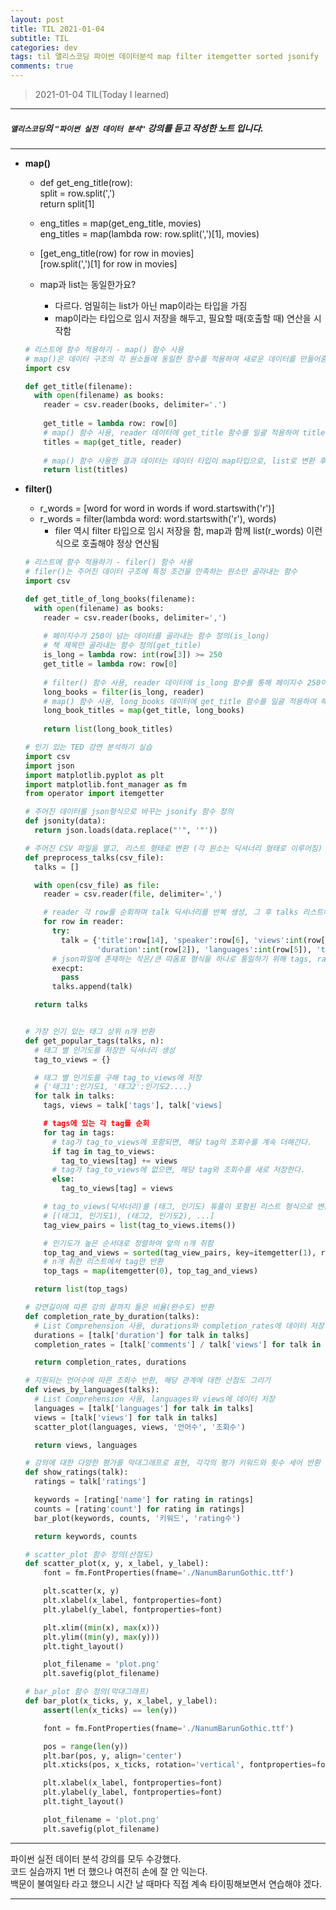 ```yaml
---
layout: post
title: TIL 2021-01-04
subtitle: TIL 
categories: dev
tags: til 앨리스코딩 파이썬 데이터분석 map filter itemgetter sorted jsonify
comments: true
---
```



> 2021-01-04 TIL(Today I learned)
---

##### `앨리스코딩`의 `"파이썬 실전 데이터 분석"` 강의를 듣고 작성한 노트 입니다.
---

* __map()__
  - def get_eng_title(row):  
    split = row.split(',')  
    return split[1]  
    
  - eng_titles = map(get_eng_title, movies)  
    eng_titles = map(lambda row: row.split(',')[1], movies)
    
  - [get_eng_title(row) for row in movies]  
    [row.split(',')[1] for row in movies]
    
  - map과 list는 동일한가요?
    + 다르다. 엄밀히는 list가 아닌 map이라는 타입을 가짐
    + map이라는 타입으로 임시 저장을 해두고, 필요할 때(호출할 때) 연산을 시작함
  
  ~~~python
  # 리스트에 함수 적용하기 - map() 함수 사용
  # map()은 데이터 구조의 각 원소들에 동일한 함수를 적용하여 새로운 데이터를 만들어줌
  import csv
  
  def get_title(filename):
    with open(filename) as books:
      reader = csv.reader(books, delimiter='.')
      
      get_title = lambda row: row[0]
      # map() 함수 사용, reader 데이터에 get_title 함수를 일괄 적용하여 titles 데이터 새로 생성
      titles = map(get_title, reader) 
      
      # map() 함수 사용한 결과 데이터는 데이터 타입이 map타입으로, list로 변환 후 출력함
      return list(titles)
  ~~~
  
  
* __filter()__
  - r_words = [word for word in words if word.startswith('r')]  
  - r_words = filter(lambda word: word.startswith('r'), words)
    + filer 역시 filter 타입으로 임시 저장을 함, map과 함께 list(r_words) 이런 식으로 호출해야 정상 연산됨
  
  ~~~python
  # 리스트에 함수 적용하기 - filer() 함수 사용
  # filer()는 주어진 데이터 구조에 특정 조건을 만족하는 원소만 골라내는 함수
  import csv
  
  def get_title_of_long_books(filename):
    with open(filename) as books:
      reader = csv.reader(books, delimiter=',')
      
      # 페이지수가 250이 넘는 데이터를 골라내는 함수 정의(is_long)
      # 책 제목만 골라내는 함수 정의(get_title)
      is_long = lambda row: int(row[3]) >= 250
      get_title = lambda row: row[0]
      
      # filter() 함수 사용, reader 데이터에 is_long 함수를 통해 페이지수 250이 넘는 데이터만 골라내어 long_books 저장
      long_books = filter(is_long, reader)
      # map() 함수 사용, long_books 데이터에 get_title 함수를 일괄 적용하여 해당 책 제목들만 골라냄
      long_book_titles = map(get_title, long_books)
      
      return list(long_book_titles)
  ~~~
  
  
  ~~~python
  # 인기 있는 TED 강연 분석하기 실습
  import csv
  import json
  import matplotlib.pyplot as plt
  import matplotlib.font_manager as fm
  from operator import itemgetter

  # 주어진 데이터를 json형식으로 바꾸는 jsonify 함수 정의
  def jsonity(data):
    return json.loads(data.replace("'", '"'))

  # 주어진 CSV 파일을 열고, 리스트 형태로 변환 (각 원소는 딕셔너리 형태로 이루어짐)
  def preprocess_talks(csv_file):
    talks = []

    with open(csv_file) as file:
      reader = csv.reader(file, delimiter=',')

      # reader 각 row를 순회하며 talk 딕셔너리를 반복 생성, 그 후 talks 리스트에 저장
      for row in reader:
        try:
          talk = {'title':row[14], 'speaker':row[6], 'views':int(row[16]), 'comments':int([row[0]),
                  'duration':int(row[2]), 'languages':int(row[5]), 'tags':jsonify(row[13]), 'ratings':jsonify(row[10])}
        # json파일에 존재하는 작은/큰 따옴표 형식을 하나로 통일하기 위해 tags, ratings는 jsonify 함수 적용
        execpt:
          pass
        talks.append(talk)

    return talks


  # 가장 인기 있는 태그 상위 n개 반환
  def get_popular_tags(talks, n):
    # 태그 별 인기도를 저장한 딕셔너리 생성
    tag_to_views = {}

    # 태그 별 인기도를 구해 tag_to_views에 저장
    # {'태그1':인기도1, '태그2':인기도2....}
    for talk in talks:
      tags, views = talk['tags'], talk['views]

      # tags에 있는 각 tag를 순회
      for tag in tags:
        # tag가 tag_to_views에 포함되면, 해당 tag의 조회수를 계속 더해간다.
        if tag in tag_to_views:
          tag_to_views[tag] += views
        # tag가 tag_to_views에 없으면, 해당 tag와 조회수를 새로 저장한다.
        else:
          tag_to_views[tag] = views

      # tag_to_views(딕셔너리)를 (태그, 인기도) 튜플이 포함된 리스트 형식으로 변환
      # [(태그1, 인기도1), (태그2, 인기도2), ...]
      tag_view_pairs = list(tag_to_views.items())

      # 인기도가 높은 순서대로 정렬하여 앞의 n개 취함
      top_tag_and_views = sorted(tag_view_pairs, key=itemgetter(1), reverse=True)[:n]
      # n개 취한 리스트에서 tag만 반환
      top_tags = map(itemgetter(0), top_tag_and_views)

    return list(top_tags)

  # 강연길이에 따른 강의 끝까지 들은 비율(완수도) 반환
  def completion_rate_by_duration(talks):
    # List Comprehension 사용, durations와 completion_rates에 데이터 저장
    durations = [talk['duration'] for talk in talks]
    completion_rates = [talk['comments'] / talk['views'] for talk in talks]

    return completion_rates, durations

  # 지원되는 언어수에 따른 조회수 반환, 해당 관계에 대한 산점도 그리기
  def views_by_languages(talks):
    # List Comprehension 사용, languages와 views에 데이터 저장
    languages = [talk['languages'] for talk in talks]
    views = [talk['views'] for talk in talks]
    scatter_plot(languages, views, '언어수', '조회수')

    return views, languages

  # 강의에 대한 다양한 평가를 막대그래프로 표현, 각각의 평가 키워드와 횟수 세어 반환
  def show_ratings(talk):
    ratings = talk['ratings']

    keywords = [rating['name'] for rating in ratings]
    counts = [rating'count'] for rating in ratings]
    bar_plot(keywords, counts, '키워드', 'rating수')

    return keywords, counts

  # scatter_plot 함수 정의(산점도)
  def scatter_plot(x, y, x_label, y_label):
      font = fm.FontProperties(fname='./NanumBarunGothic.ttf')

      plt.scatter(x, y)
      plt.xlabel(x_label, fontproperties=font)
      plt.ylabel(y_label, fontproperties=font)

      plt.xlim((min(x), max(x)))
      plt.ylim((min(y), max(y)))
      plt.tight_layout()

      plot_filename = 'plot.png'
      plt.savefig(plot_filename)

  # bar_plot 함수 정의(막대그래프)
  def bar_plot(x_ticks, y, x_label, y_label):
      assert(len(x_ticks) == len(y))

      font = fm.FontProperties(fname='./NanumBarunGothic.ttf')

      pos = range(len(y))
      plt.bar(pos, y, align='center')
      plt.xticks(pos, x_ticks, rotation='vertical', fontproperties=font)

      plt.xlabel(x_label, fontproperties=font)
      plt.ylabel(y_label, fontproperties=font)
      plt.tight_layout()

      plot_filename = 'plot.png'
      plt.savefig(plot_filename)

  ~~~

  
  
---

파이썬 실전 데이터 분석 강의를 모두 수강했다.  
코드 실습까지 1번 더 했으나 여전히 손에 잘 안 익는다.  
백문이 불여일타 라고 했으니 시간 날 때마다 직접 계속 타이핑해보면서 연습해야 겠다.  

---
  

  
  
